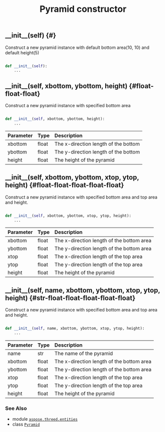 ﻿---
title: Pyramid constructor
second_title: Aspose.3D for Python via .NET API References
description: 
type: docs
weight: 10
url: /python-net/aspose.threed.entities/pyramid/__init__/
is_root: false
---

## \_\_init\_\_(self) {#}

Construct a new pyramid instance with default bottom area(10, 10) and default height(5)



```python

def __init__(self):
    ...
```




## \_\_init\_\_(self, xbottom, ybottom, height) {#float-float-float}

Construct a new pyramid instance with specified bottom area



```python

def __init__(self, xbottom, ybottom, height):
    ...
```


| Parameter | Type | Description |
| :- | :- | :- |
| xbottom | float | The x-direction length of the bottom |
| ybottom | float | The y-direction length of the bottom |
| height | float | The height of the pyramid |


## \_\_init\_\_(self, xbottom, ybottom, xtop, ytop, height) {#float-float-float-float-float}

Construct a new pyramid instance with specified bottom area and top area and height.



```python

def __init__(self, xbottom, ybottom, xtop, ytop, height):
    ...
```


| Parameter | Type | Description |
| :- | :- | :- |
| xbottom | float | The x-direction length of the bottom area |
| ybottom | float | The y-direction length of the bottom area |
| xtop | float | The x-direction length of the top area |
| ytop | float | The y-direction length of the top area |
| height | float | The height of the pyramid |


## \_\_init\_\_(self, name, xbottom, ybottom, xtop, ytop, height) {#str-float-float-float-float-float}

Construct a new pyramid instance with specified bottom area and top area and height.



```python

def __init__(self, name, xbottom, ybottom, xtop, ytop, height):
    ...
```


| Parameter | Type | Description |
| :- | :- | :- |
| name | str | The name of the pyramid |
| xbottom | float | The x-direction length of the bottom area |
| ybottom | float | The y-direction length of the bottom area |
| xtop | float | The x-direction length of the top area |
| ytop | float | The y-direction length of the top area |
| height | float | The height of the pyramid |



### See Also
* module [`aspose.threed.entities`](../../)
* class [`Pyramid`](/3d/python-net/aspose.threed.entities/pyramid)
